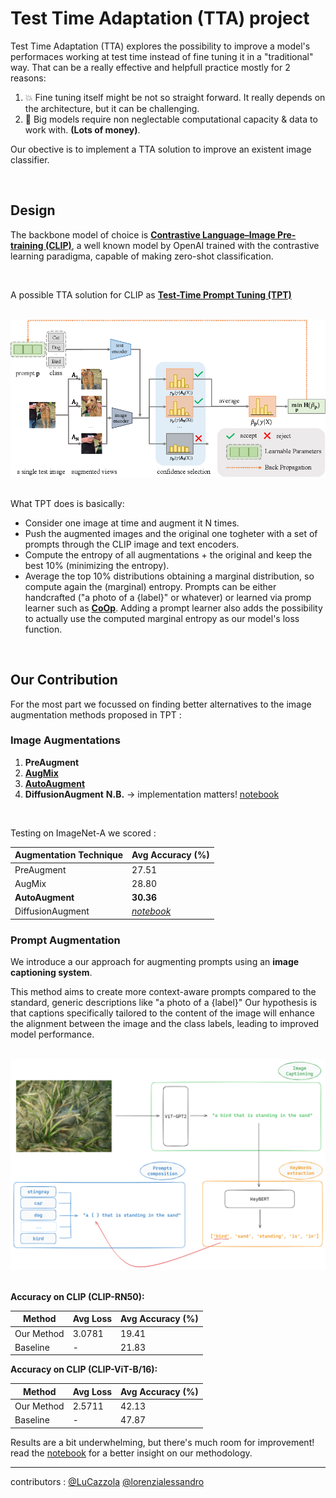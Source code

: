 # Test Time Adaptation (TTA) project 

Test Time Adaptation (TTA) explores the possibility to improve a model's performaces working at test time instead of fine tuning it in a "traditional" way. That can be a really effective and helpfull practice mostly for 2 reasons:
1) 💥 Fine tuning itself might be not so straight forward. It really depends on the architecture, but it can be challenging.
2) 💸 Big models require non neglectable computational capacity & data to work with. **(Lots of money)**.

Our obective is to implement a TTA solution to improve an existent image classifier.

<br>

## Design
The backbone model of choice is [**Contrastive Language–Image Pre-training (CLIP)**](https://openai.com/index/clip/), a well known model by OpenAI trained with the contrastive learning paradigma, capable of making zero-shot classification.

<br>

A possible TTA solution for CLIP as [**Test-Time Prompt Tuning (TPT)**](https://arxiv.org/abs/2209.07511)

<br>
<div align=center><img src="imgs/TPT.png" width="800" /></div>
<br>

What TPT does is basically:
* Consider one image at time and augment it N times.
* Push the augmented images and the original one togheter with a set of prompts through the CLIP image and text encoders.
* Compute the entropy of all augmentations + the original and keep the best 10% (minimizing the entropy).
* Average the top 10% distributions obtaining a marginal distribution, so compute again the (marginal) entropy.
Prompts can be either handcrafted ("a photo of a {label}" or whatever) or learned via promp learner such as [**CoOp**](https://arxiv.org/abs/2109.01134). Adding a prompt learner also adds the possibility to actually use the computed marginal entropy as our model's loss function.

<br>

## Our Contribution

For the most part we focussed on finding better alternatives to the image augmentation methods proposed in TPT :

### Image Augmentations
1) **PreAugment**
2) [**AugMix**](https://arxiv.org/abs/1912.02781) 
3) [**AutoAugment**](https://arxiv.org/abs/1805.09501)
4) **DiffusionAugment**
**N.B.** $\rightarrow$ implementation matters! [notebook](notebook.ipynb)

<br>

Testing on ImageNet-A we scored :

<div align=center>

| Augmentation Technique | Avg Accuracy (%)             |
| ---------------------- | ---------------------------- |
| PreAugment             | 27.51                        |
| AugMix                 | 28.80                        |
| **AutoAugment**        | **30.36**                    |
| DiffusionAugment       | _[notebook](notebook.ipynb)_ |
</div>

### Prompt Augmentation

We introduce a our approach for augmenting prompts using an **image captioning system**. 

This method aims to create more context-aware prompts compared to the standard, generic descriptions like "a photo of a {label}" Our hypothesis is that captions specifically tailored to the content of the image will enhance the alignment between the image and the class labels, leading to improved model performance.

<br>
<div align=center><img src="imgs/image_captioning_schema.png" width="800"></div>
<br>

**Accuracy on CLIP (CLIP-RN50):**

<div align=center>

| Method                | Avg Loss      | Avg Accuracy (%) |
| --------------------- | ------------- | ---------------- |
| Our Method            | 3.0781        | 19.41            |
| Baseline              | -             | 21.83            |
</div>

**Accuracy on CLIP (CLIP-ViT-B/16):**

<div align=center>

| Method                | Avg Loss      | Avg Accuracy (%) |
| --------------------- | ------------- | ---------------- |
| Our Method            | 2.5711        | 42.13            |
| Baseline              | -             | 47.87            |
</div>

Results are a bit underwhelming, but there's much room for improvement! read the [notebook](notebook.ipynb) for a better insight on our methodology.

---

contributors : [@LuCazzola](https://github.com/LuCazzola) [@lorenzialessandro](https://github.com/lorenzialessandro)




